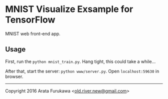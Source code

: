 # MNIST Visualize Exsample for TensorFlow

MNIST web front-end app.

## Usage

First, run the `python mnist_train.py`. Hang tight, this could take a while...

After that, start the server: `python www/server.py`. Open `localhost:59630` in browser.

---

Copyright 2016 Arata Furukawa \<old.river.new@gmail.com\>

